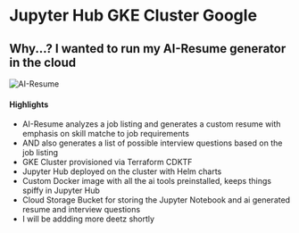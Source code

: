 # Jupyter Hub GKE Cluster Google
## Why...? I wanted to run my AI-Resume generator in the cloud

![AI-Resume](https://raw.githubusercontent.com/fredmerlo/jupyterhub/main/ai-resume.gif)

#### Highlights
- AI-Resume analyzes a job listing and generates a custom resume with emphasis on skill matche to job requirements
- AND also generates a list of possible interview questions based on the job listing
- GKE Cluster provisioned via Terraform CDKTF
- Jupyter Hub deployed on the cluster with Helm charts
- Custom Docker image with all the ai tools preinstalled, keeps things spiffy in Jupyter Hub
- Cloud Storage Bucket for storing the Jupyter Notebook and ai generated resume and interview questions
- I will be addding more deetz shortly
